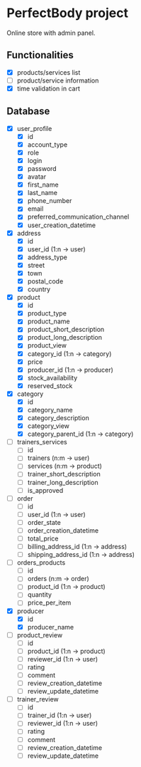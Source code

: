 # PerfectBody project

Online store with admin panel.

## Functionalities

- [x] products/services list
- [ ] product/service information
- [x] time validation in cart

## Database

- [x] user_profile
  - [x] id
  - [x] account_type
  - [x] role
  - [x] login
  - [x] password
  - [x] avatar
  - [x] first_name
  - [x] last_name
  - [x] phone_number
  - [x] email
  - [x] preferred_communication_channel
  - [x] user_creation_datetime
- [x] address
  - [x] id
  - [x] user_id (1:n -> user)
  - [x] address_type
  - [x] street
  - [x] town
  - [x] postal_code
  - [x] country
- [x] product
  - [x] id
  - [x] product_type
  - [x] product_name
  - [x] product_short_description
  - [x] product_long_description
  - [x] product_view
  - [x] category_id (1:n -> category)
  - [x] price
  - [x] producer_id (1:n -> producer)
  - [x] stock_availability
  - [x] reserved_stock
- [x] category
  - [x] id
  - [x] category_name
  - [x] category_description
  - [x] category_view
  - [x] category_parent_id (1:n -> category)
- [ ] trainers_services
  - [ ] id
  - [ ] trainers (n:m -> user)
  - [ ] services (n:m -> product)
  - [ ] trainer_short_description
  - [ ] trainer_long_description
  - [ ] is_approved
- [ ] order
  - [ ] id
  - [ ] user_id (1:n -> user)
  - [ ] order_state
  - [ ] order_creation_datetime
  - [ ] total_price
  - [ ] billing_address_id (1:n -> address)
  - [ ] shipping_address_id (1:n -> address)
- [ ] orders_products
  - [ ] id
  - [ ] orders (n:m -> order)
  - [ ] product_id (1:n -> product)
  - [ ] quantity
  - [ ] price_per_item
- [x] producer
  - [x] id
  - [x] producer_name
- [ ] product_review
  - [ ] id
  - [ ] product_id (1:n -> product)
  - [ ] reviewer_id (1:n -> user)
  - [ ] rating
  - [ ] comment
  - [ ] review_creation_datetime
  - [ ] review_update_datetime
- [ ] trainer_review
  - [ ] id
  - [ ] trainer_id (1:n -> user)
  - [ ] reviewer_id (1:n -> user)
  - [ ] rating
  - [ ] comment
  - [ ] review_creation_datetime
  - [ ] review_update_datetime
